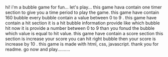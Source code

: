 hi!
i'm a bubble game for fun...
let's play...
this game hava contain one timer section to give you a time period to play the game.
this game have contain 160 bubble every bubble contain a value between 0 to 9 .
this game have contain a hit section it is a hit bubble information provide like which bubble hit now it is provide a number between 0 to 9 than you fonud the bubble which value is equal to hit value.
this game have contain a score section this section is increase your score you can hit right bubble then your score is increase by 10 .
this game is made with html, css, javascript.
thank you for readme.
go now and play..........
